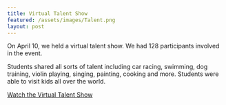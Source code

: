 ```yaml
---
title: Virtual Talent Show
featured: /assets/images/Talent.png
layout: post
---
```

<p>On April 10, we held a virtual talent show. We had 128 participants involved in the event.

Students shared all sorts of talent including car racing, swimming, dog training, violin playing, singing, painting, cooking and more. Students were able to visit kids all over the world.

<a href="https://youtu.be/IaChMEOyGcM">Watch the Virtual Talent Show</a>
</p>
